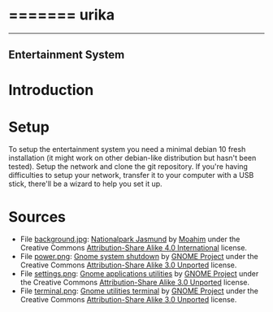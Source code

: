 =======
 urika
=======
----------------------
 Entertainment System
----------------------

Introduction
============

Setup
=====

To setup the entertainment system you need a minimal debian 10 fresh installation (it might work on other debian-like distribution but hasn't been tested).
Setup the network and clone the git repository.
If you're having difficulties to setup your network, transfer it to your computer with a USB stick, there'll be a wizard to help you set it up.

Sources
=======

+ File [background.jpg](../master/html/images/background.jpg): [Nationalpark Jasmund](https://en.wikipedia.org/wiki/File:2019_-_Nationalpark_Jasmund_-_03.jpg) by [Moahim](https://commons.wikimedia.org/wiki/User:Moahim) under the Creative Commons [Attribution-Share Alike 4.0 International](https://creativecommons.org/licenses/by-sa/4.0/deed.en) license.
+ File [power.png](../master/html/icons/power.png): [Gnome system shutdown](https://commons.wikimedia.org/wiki/File:Gnome-system-shutdown.svg) by [GNOME Project](https://www.gnome.org/) under the Creative Commons [Attribution-Share Alike 3.0 Unported](https://creativecommons.org/licenses/by-sa/3.0/deed.en) license.
+ File [settings.png](../master/html/icons/settings.png): [Gnome applications utilities](https://commons.wikimedia.org/wiki/File:Gnome-applications-utilities.svg) by [GNOME Project](https://www.gnome.org/) under the Creative Commons [Attribution-Share Alike 3.0 Unported](https://creativecommons.org/licenses/by-sa/3.0/deed.en) license.
+ File [terminal.png](../master/html/icons/terminal.png): [Gnome utilities terminal](https://commons.wikimedia.org/wiki/File:Gnome-utilities-terminal.svg) by [GNOME Project](https://www.gnome.org/) under the Creative Commons [Attribution-Share Alike 3.0 Unported](https://creativecommons.org/licenses/by-sa/3.0/deed.en) license.
